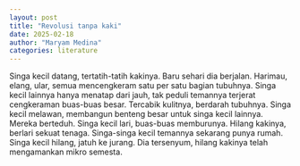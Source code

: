 ```yaml
---
layout: post
title: "Revolusi tanpa kaki"
date: 2025-02-18
author: "Maryam Medina"
categories: literature
---
```


Singa kecil datang, tertatih-tatih kakinya. Baru sehari dia berjalan. Harimau, elang, ular, semua mencengkeram satu per satu bagian tubuhnya. Singa kecil lainnya hanya menatap dari jauh, tak peduli temannya terjerat cengkeraman buas-buas besar. Tercabik kulitnya, berdarah tubuhnya. Singa kecil melawan, membangun benteng besar untuk singa kecil lainnya. Mereka berteduh. Singa kecil lari, buas-buas memburunya. Hilang kakinya, berlari sekuat tenaga. Singa-singa kecil temannya sekarang punya rumah. Singa kecil hilang, jatuh ke jurang. Dia tersenyum, hilang kakinya telah mengamankan mikro semesta.